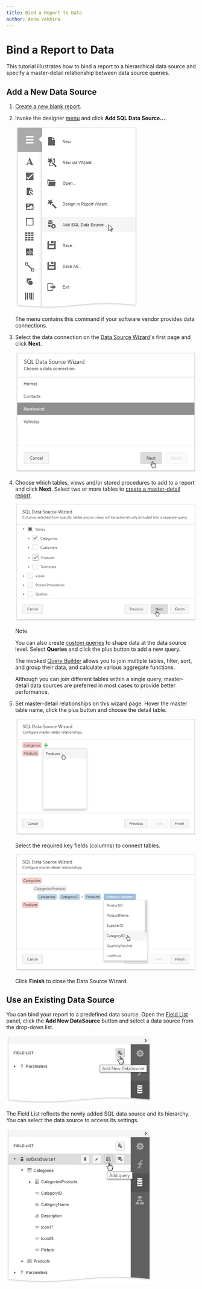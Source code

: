 ```yaml
---
title: Bind a Report to Data
author: Anna Vekhina
---
```

# Bind a Report to Data

This tutorial illustrates how to bind a report to a hierarchical data source and specify a master-detail relationship between data source queries.

## Add a New Data Source

1. [Create a new blank report](../../report-designer/add-new-reports.md).
2. Invoke the designer [menu](../report-designer-tools/menu.md) and click **Add SQL Data Source...**.

   ![](../../../images/eurd-web-add-sql-data-source-menu.png) 

   The menu contains this command if your software vendor provides data connections.

3. Select the data connection on the [Data Source Wizard](../report-designer-tools/data-source-wizard.md)'s first page and click **Next**.

    ![](../../../images/eurd-web-binding-sql-ds-wizard.png)

4. Choose which tables, views and/or stored procedures to add to a report and click **Next**. Select two or more tables to [create a master-detail report](../create-popular-reports/create-a-master-detail-report-use-detail-report-bands.md).

    ![](../../../images/eurd-web-binding-sql-ds-wizard-tables.png)
    
    > [!NOTE]
    > You can also create [custom queries](../report-designer-tools/report-wizard/data-bound-report/connect-to-a-database/create-a-query-or-select-a-stored-procedure.md) to shape data at the data source level. Select **Queries** and click the plus button to add a new query.
    > 
    > The invoked [Query Builder](../report-designer-tools/query-builder.md) allows you to join multiple tables, filter, sort, and group their data, and calculate various aggregate functions.
    > 
    > Although you can join different tables within a single query, master-detail data sources are preferred in most cases to provide better performance.
      

5. Set master-detail relationships on this wizard page. Hover the master table name, click the plus button and choose the detail table. 

    ![](../../../images/eurd-web-binding-sql-ds-wizard-master-detail-relations.png)

    Select the required key fields (columns) to connect tables. 

    ![](../../../images/eurd-web-binding-sql-ds-wizard-master-detail-key-fields.png)

    Click **Finish** to close the Data Source Wizard.


## Use an Existing Data Source

You can bind your report to a predefined data source. Open the [Field List](../report-designer-tools/ui-panels/field-list.md) panel, click the **Add New DataSource** button and select a data source from the drop-down list.

![](../../../images/eurd-web-binding-field-list-add-data-source.png)

The Field List reflects the newly added SQL data source and its hierarchy. You can select the data source to access its settings.

![](../../../images/eurd-web-binding-field-list-hierarchy.png)
